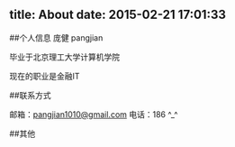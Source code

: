 title: About
date: 2015-02-21 17:01:33
---

##个人信息
庞健 pangjian

毕业于北京理工大学计算机学院

现在的职业是金融IT

##联系方式

邮箱：<pangjian1010@gmail.com>
电话：186 ^_^

##其他
